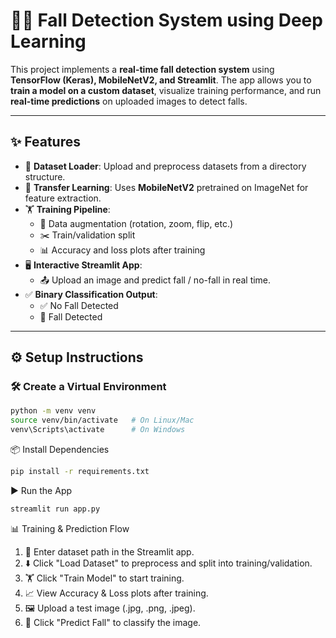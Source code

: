 # 🧑‍🦽 Fall Detection System using Deep Learning

This project implements a **real-time fall detection system** using **TensorFlow (Keras), MobileNetV2, and Streamlit**. The app allows you to **train a model on a custom dataset**, visualize training performance, and run **real-time predictions** on uploaded images to detect falls.  

---

## ✨ Features
- 📂 **Dataset Loader**: Upload and preprocess datasets from a directory structure.  
- 🔗 **Transfer Learning**: Uses **MobileNetV2** pretrained on ImageNet for feature extraction.  
- 🏋️ **Training Pipeline**:  
  - 🔄 Data augmentation (rotation, zoom, flip, etc.)  
  - ✂️ Train/validation split  
  - 📊 Accuracy and loss plots after training  
- 🖥️ **Interactive Streamlit App**:  
  - 📤 Upload an image and predict fall / no-fall in real time.  
- ✅ **Binary Classification Output**:  
  - ✅ No Fall Detected  
  - 🚨 Fall Detected  

---

## ⚙️ Setup Instructions

### 🛠️ Create a Virtual Environment
```bash
python -m venv venv
source venv/bin/activate   # On Linux/Mac
venv\Scripts\activate      # On Windows
```

📦 Install Dependencies
```bash
pip install -r requirements.txt
```

▶️ Run the App
```bash
streamlit run app.py
```

📊 Training & Prediction Flow

1. 📂 Enter dataset path in the Streamlit app.
2. ⬇️ Click "Load Dataset" to preprocess and split into training/validation.
3. 🏋️ Click "Train Model" to start training.
4. 📈 View Accuracy & Loss plots after training.
5. 🖼️ Upload a test image (.jpg, .png, .jpeg).
6. 🤖 Click "Predict Fall" to classify the image.
